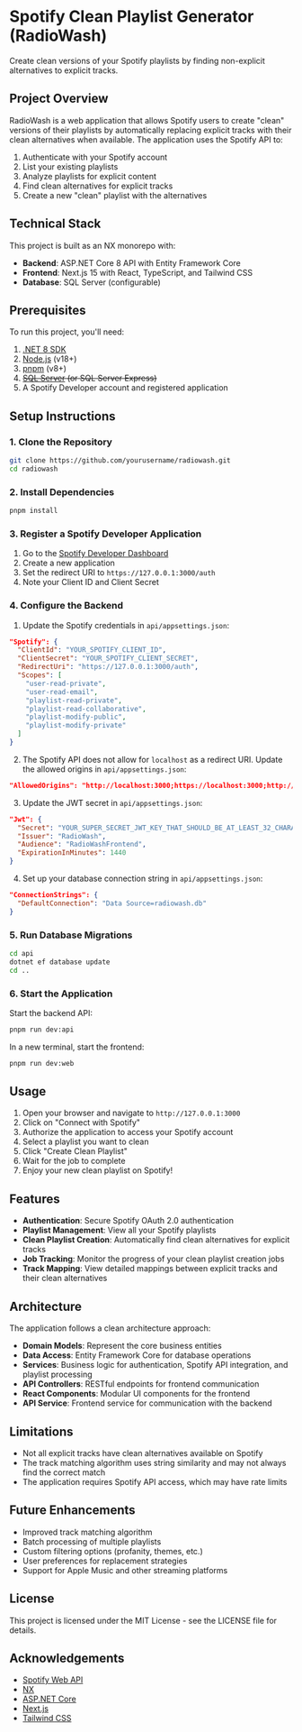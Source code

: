# Spotify Clean Playlist Generator (RadioWash)

Create clean versions of your Spotify playlists by finding non-explicit alternatives to explicit tracks.

## Project Overview

RadioWash is a web application that allows Spotify users to create "clean" versions of their playlists by automatically replacing explicit tracks with their clean alternatives when available. The application uses the Spotify API to:

1. Authenticate with your Spotify account
2. List your existing playlists
3. Analyze playlists for explicit content
4. Find clean alternatives for explicit tracks
5. Create a new "clean" playlist with the alternatives

## Technical Stack

This project is built as an NX monorepo with:

- **Backend**: ASP.NET Core 8 API with Entity Framework Core
- **Frontend**: Next.js 15 with React, TypeScript, and Tailwind CSS
- **Database**: SQL Server (configurable)

## Prerequisites

To run this project, you'll need:

1. [.NET 8 SDK](https://dotnet.microsoft.com/download/dotnet/8.0)
2. [Node.js](https://nodejs.org/) (v18+)
3. [pnpm](https://pnpm.io/installation) (v8+)
4. ~~[SQL Server](https://www.microsoft.com/en-us/sql-server/sql-server-downloads) (or SQL Server Express)~~
5. A Spotify Developer account and registered application

## Setup Instructions

### 1. Clone the Repository

```bash
git clone https://github.com/yourusername/radiowash.git
cd radiowash
```

### 2. Install Dependencies

```bash
pnpm install
```

### 3. Register a Spotify Developer Application

1. Go to the [Spotify Developer Dashboard](https://developer.spotify.com/dashboard/)
2. Create a new application
3. Set the redirect URI to `https://127.0.0.1:3000/auth`
4. Note your Client ID and Client Secret

### 4. Configure the Backend

1. Update the Spotify credentials in `api/appsettings.json`:

```json
"Spotify": {
  "ClientId": "YOUR_SPOTIFY_CLIENT_ID",
  "ClientSecret": "YOUR_SPOTIFY_CLIENT_SECRET",
  "RedirectUri": "https://127.0.0.1:3000/auth",
  "Scopes": [
    "user-read-private",
    "user-read-email",
    "playlist-read-private",
    "playlist-read-collaborative",
    "playlist-modify-public",
    "playlist-modify-private"
  ]
}
```

2. The Spotify API does not allow for `localhost` as a redirect URI. Update the allowed origins in `api/appsettings.json`:

```json
"AllowedOrigins": "http://localhost:3000;https://localhost:3000;http://127.0.0.1:3000;https://127.0.0.1:3000"
```

3. Update the JWT secret in `api/appsettings.json`:

```json
"Jwt": {
  "Secret": "YOUR_SUPER_SECRET_JWT_KEY_THAT_SHOULD_BE_AT_LEAST_32_CHARACTERS_LONG",
  "Issuer": "RadioWash",
  "Audience": "RadioWashFrontend",
  "ExpirationInMinutes": 1440
}
```

4. Set up your database connection string in `api/appsettings.json`:

```json
"ConnectionStrings": {
  "DefaultConnection": "Data Source=radiowash.db"
}
```

### 5. Run Database Migrations

```bash
cd api
dotnet ef database update
cd ..
```

### 6. Start the Application

Start the backend API:

```bash
pnpm run dev:api
```

In a new terminal, start the frontend:

```bash
pnpm run dev:web
```

## Usage

1. Open your browser and navigate to `http://127.0.0.1:3000`
2. Click on "Connect with Spotify"
3. Authorize the application to access your Spotify account
4. Select a playlist you want to clean
5. Click "Create Clean Playlist"
6. Wait for the job to complete
7. Enjoy your new clean playlist on Spotify!

## Features

- **Authentication**: Secure Spotify OAuth 2.0 authentication
- **Playlist Management**: View all your Spotify playlists
- **Clean Playlist Creation**: Automatically find clean alternatives for explicit tracks
- **Job Tracking**: Monitor the progress of your clean playlist creation jobs
- **Track Mapping**: View detailed mappings between explicit tracks and their clean alternatives

## Architecture

The application follows a clean architecture approach:

- **Domain Models**: Represent the core business entities
- **Data Access**: Entity Framework Core for database operations
- **Services**: Business logic for authentication, Spotify API integration, and playlist processing
- **API Controllers**: RESTful endpoints for frontend communication
- **React Components**: Modular UI components for the frontend
- **API Service**: Frontend service for communication with the backend

## Limitations

- Not all explicit tracks have clean alternatives available on Spotify
- The track matching algorithm uses string similarity and may not always find the correct match
- The application requires Spotify API access, which may have rate limits

## Future Enhancements

- Improved track matching algorithm
- Batch processing of multiple playlists
- Custom filtering options (profanity, themes, etc.)
- User preferences for replacement strategies
- Support for Apple Music and other streaming platforms

## License

This project is licensed under the MIT License - see the LICENSE file for details.

## Acknowledgements

- [Spotify Web API](https://developer.spotify.com/documentation/web-api/)
- [NX](https://nx.dev/)
- [ASP.NET Core](https://docs.microsoft.com/en-us/aspnet/core/)
- [Next.js](https://nextjs.org/)
- [Tailwind CSS](https://tailwindcss.com/)
